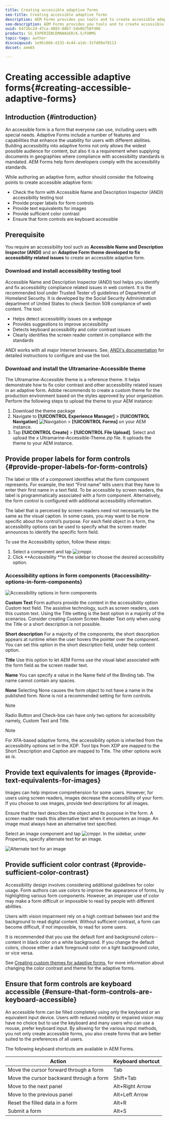 ```yaml
---
title: Creating accessible adaptive forms
seo-title: Creating accessible adaptive forms
description: AEM Forms provides you tools and to create accessible adaptive forms and helps comply with accessibility standards.
seo-description: AEM Forms provides you tools and to create accessible adaptive forms and helps comply with accessibility standards.
uuid: 6472bc2d-47ca-4883-88b7-5de0b758fd00
products: SG_EXPERIENCEMANAGER/6.5/FORMS
topic-tags: author
discoiquuid: 1e95c66b-d132-4c44-a1dc-31fd09af8113
docset: aem65

---
```


# Creating accessible adaptive forms{#creating-accessible-adaptive-forms}

## Introduction {#introduction}

An accessible form is a form that everyone can use, including users with special needs. Adaptive Forms include a number of features and capabilities that enhance the usability for users with different abilities. Building accessibility into adaptive forms not only allows the widest possible audience for content, but also it is a requirement when supplying documents in geographies where compliance with accessibility standards is mandated. AEM Forms help form developers comply with the accessibility standards.

While authoring an adaptive form, author should consider the following points to create accessible adaptive form:

* Check the form with Accessible Name and Description Inspector (ANDI) accessibility testing tool
* Provide proper labels for form controls
* Provide text equivalents for images
* Provide sufficient color contrast
* Ensure that form controls are keyboard accessible

## Prerequisite

You require an accessibility tool such as **Accessible Name and Description Inspector (ANDI)** and an **Adaptive Form theme developed to fix accessibility related issues** to create an accessible adaptive form.

### Download and install accessibility testing tool

Accessible Name and Description Inspector (ANDI) tool helps you identify and fix accessibility compliance related issues in web content. It is the recommended tool under Trusted Tester v5 guidelines of Department of Homeland Security. It is developed by the Social Security Administration​ department of United States to check Section 508 compliance of web content. The tool:

* Helps detect accessibility issues​ on a webpage
* Provides suggestions to improve accessibility​
* Detects keyboard accessibility and color contrast issues
* Clearly identifies the screen reader content in compliance with the standards

ANDI works with all major Internet browsers. See, [ANDI's documentation](https://www.ssa.gov/accessibility/andi/help/install.html) for detailed instructions to configure and use the tool.


### Download and install the Ultramarine-Accessible theme

The Ultramarine-Accessible theme is a reference theme. It helps demonstrate how to fix color contrast and other accessibility related issues in an adaptive form. Adobe recommends to create a custom theme for the production environment based on the styles approved by your organization. Perform the following steps to upload the theme to your AEM instance:

1. Download the theme package
1. Navigate to **[!UICONTROL Experience Manager]** > **[!UICONTROL Navigation]** ![Navigation](assets/Smock_Compass_18_N.svg) > **[!UICONTROL Forms]** on your AEM instance.
1. Tap **[!UICONTROL Create]** > **[!UICONTROL File Upload]**. Select and upload the x  Ultramarine-Accessible-Theme.zip file. It uploads the theme to your AEM instance.

## Provide proper labels for form controls {#provide-proper-labels-for-form-controls}

The label or title of a component identifies what the form component represents. For example, the text “First name” tells users that they have to enter their first name in a text field. To be accessible by screen readers, the label is programmatically associated with a form component. Alternatively, the form control is configured with additional accessibility information.

The label that is perceived by screen readers need not necessarily be the same as the visual caption. In some cases, you may want to be more specific about the control’s purpose. For each field object in a form, the accessibility options can be used to specify what the screen reader announces to identify the specific form field.

To use the Accessibility option, follow these steps:

1. Select a component and tap ![cmppr](assets/cmppr.png).
1. Click **Accessibility **in the sidebar to choose the desired accessibility option.

### Accessibility options in form components {#accessibility-options-in-form-components}

![Accessibility options in form components](assets/accessibility-options.png)

**Custom Text** Form authors provide the content in the accessibility option Custom text field. The assistive technology, such as screen readers, uses this custom text. Using the Title setting is the best option in a majority of the scenarios. Consider creating Custom Screen Reader Text only when using the Title or a short description is not possible.

**Short description** For a majority of the components, the short description appears at runtime when the user hovers the pointer over the component. You can set this option in the short description field, under help content option.

**Title** Use this option to let AEM Forms use the visual label associated with the form field as the screen reader text.

**Name** You can specify a value in the Name field of the Binding tab. The name cannot contain any spaces.

**None** Selecting None causes the form object to not have a name in the published form. None is not a recommended setting for form controls.

>[!NOTE]
>
>Radio Button and Check-box can have only two options for accessibility namely, Custom Text and Title.

>[!NOTE]
>
>For XFA-based adaptive forms, the accessibility option is inherited from the accessibility options set in the XDP. Tool tips from XDP are mapped to the Short Description and Caption are mapped to Title. The other options work as is.

## Provide text equivalents for images {#provide-text-equivalents-for-images}

Images can help improve comprehension for some users. However, for users using screen readers, images decrease the accessibility of your form. If you choose to use images, provide text descriptions for all images.

Ensure that the text describes the object and its purpose in the form. A screen reader reads this alternative text when it encounters an image. An image must always have an alternative text specified.

Select an image component and tap ![cmppr](assets/cmppr.png). In the sidebar, under Properties, specify alternate text for an image.

![Alternate text for an image](assets/image-properties.png)

## Provide sufficient color contrast {#provide-sufficient-color-contrast}

Accessibility design involves considering additional guidelines for color usage. Form authors can use colors to improve the appearance of forms, by highlighting various form components. However, an improper use of color may make a form difficult or impossible to read by people with different abilities.

Users with vision impairment rely on a high contrast between text and the background to read digital content. Without sufficient contrast, a form can become difficult, if not impossible, to read for some users.

It is recommended that you use the default font and background colors--content in black color on a white background. If you change the default colors, choose either a dark foreground color on a light background color, or vice versa.

See [Creating custom themes for adaptive forms](/help/forms/using/creating-custom-adaptive-form-themes.md), for more information about changing the color contrast and theme for the adaptive forms.

## Ensure that form controls are keyboard accessible {#ensure-that-form-controls-are-keyboard-accessible}

An accessible form can be filled completely using only the keyboard or an equivalent input device. Users with reduced mobility or impaired vision may have no choice but to use the keyboard and many users who can use a mouse, prefer keyboard input. By allowing for the various input methods, you not only create accessible forms, you also create forms that are better suited to the preferences of all users.

The following keyboard shortcuts are available in AEM Forms.

| Action |Keyboard shortcut |
|---|---|
| Move the cursor forward through a form |Tab |
| Move the cursor backward through a form |Shift+Tab |
| Move to the next panel |Alt+Right Arrow |
| Move to the previous panel |Alt+Left Arrow |
| Reset the filled data in a form |Alt+R |
| Submit a form |Alt+S |